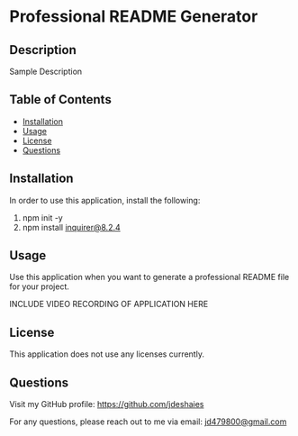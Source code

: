 # Professional README Generator

## Description

Sample Description


## Table of Contents
- [Installation](#installation)
- [Usage](#usage)
- [License](#license)
- [Questions](#questions)


## Installation

In order to use this application, install the following:
1. npm init -y
2. npm install inquirer@8.2.4


## Usage

Use this application when you want to generate a professional README file for your project.

INCLUDE VIDEO RECORDING OF APPLICATION HERE


## License

This application does not use any licenses currently.


## Questions

Visit my GitHub profile: https://github.com/jdeshaies

For any questions, please reach out to me via email: jd479800@gmail.com